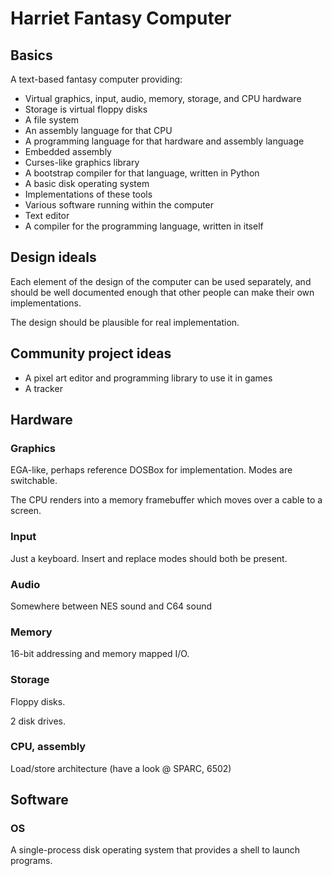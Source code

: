 # Harriet Fantasy Computer

## Basics

A text-based fantasy computer providing:

- Virtual graphics, input, audio, memory, storage, and CPU hardware
 - Storage is virtual floppy disks
- A file system
- An assembly language for that CPU
- A programming language for that hardware and assembly language
 - Embedded assembly
 - Curses-like graphics library
- A bootstrap compiler for that language, written in Python
- A basic disk operating system
- Implementations of these tools
- Various software running within the computer
 - Text editor
 - A compiler for the programming language, written in itself

## Design ideals

Each element of the design of the computer can be used separately, and should be well documented enough that other people can make their own implementations.

The design should be plausible for real implementation.

## Community project ideas

- A pixel art editor and programming library to use it in games
- A tracker

## Hardware

### Graphics

EGA-like, perhaps reference DOSBox for implementation.
Modes are switchable.

The CPU renders into a memory framebuffer which moves over a cable to a screen.

### Input

Just a keyboard. Insert and replace modes should both be present.

### Audio

Somewhere between NES sound and C64 sound

### Memory

16-bit addressing and memory mapped I/O.

### Storage

Floppy disks.

2 disk drives.

### CPU, assembly

Load/store architecture (have a look @ SPARC, 6502)

## Software

### OS

A single-process disk operating system that provides a shell to launch programs.
